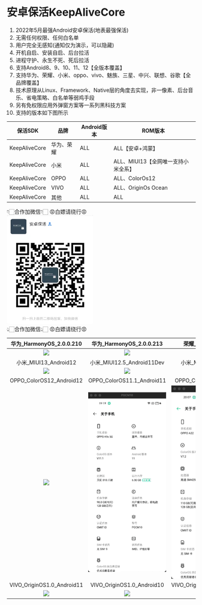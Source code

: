 # 安卓保活KeepAliveCore 
1. 2022年5月最强Android安卓保活(地表最强保活)  
2. 无需任何权限、任何白名单  
3. 用户完全无感知(通知仅为演示，可以隐藏)  
4. 开机自启、安装自启、后台拉活  
5. 进程守护、永生不死、死后拉活  
6. 支持Android8、9、10、11、12【全版本覆盖】  
7. 支持华为、荣耀、小米、oppo、vivo、魅族、三星、中兴、联想、谷歌【全品牌覆盖】
8. 技术原理从Linux、Framework、Native层的角度去实现，非一像素、后台音乐、省电策略、白名单等弱鸡手段  
9. 另有免权限应用外弹窗方案等一系列黑科技方案
10. 支持的版本如下图所示

保活SDK|品牌|Android版本|ROM版本
---|---|---|---
KeepAliveCore|华为、荣耀|ALL|ALL【安卓+鸿蒙】
KeepAliveCore|小米|ALL|ALL、MIUI13【全网唯一支持小米全系】
KeepAliveCore|OPPO|ALL|ALL、ColorOs12
KeepAliveCore|VIVO|ALL|ALL、OriginOs Ocean
KeepAliveCore|其他|ALL|ALL
  
👇🏻合作加微信👇🏻 😡白嫖请绕行😡  
 <img src="keepalive.jpg" width = "230" height = "290"/>  
👆🏻合作加微信👆🏻 😡白嫖请绕行😡  

|华为_HarmonyOS_2.0.0.210|华为_HarmonyOS_2.0.0.213|荣耀_HarmonyOS_2.0.0|
|:--:|:--:|:--:|
|![](华为_HarmonyOS_2.0.0.210.mp4.gif)|![](华为_HarmonyOS_2.0.0.213.mp4.gif)|![](荣耀_HarmonyOS_2.0.0.mp4.gif)
|小米_MIUI13_Android12|小米_MIUI12.5_Android11Dev|小米_MIUI12.5_Android11|
|![](小米_MIUI13_Android12.mp4.gif)|![](小米_MIUI12.5_Android11Dev.mp4.gif)|![](小米_MIUI12.5_Android11.mp4.gif)|
|OPPO_ColorOS12_Android12|OPPO_ColorOS11.1_Android11|OPPO_ColorOS_7.2_Android10|
|![](OPPO_ColorOS12_Android12.mp4.gif)|![](OPPO_ColorOS11.1_Android11.mp4.gif)|![](OPPO_ColorOS_7.2_Android10.mp4.gif)|
|VIVO_OriginOS1.0_Android11|VIVO_OriginOS1.0_Android10|VIVO_OriginOS_Ocean_Android10|
|![](VIVO_OriginOS1.0_Android11.mp4.gif)|![](VIVO_OriginOS1.0_Android10.mp4.gif)|![](VIVO_OriginOSOcean_Android10.mp4.gif)|
